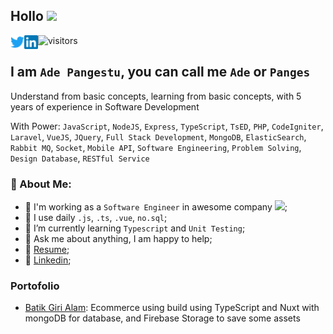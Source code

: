 ## Hollo <img src="https://media.giphy.com/media/hvRJCLFzcasrR4ia7z/giphy.gif" width="25px">

<a href="https://twitter.com/adepanges" alt="Ade Pangestu | Twitter">
  <img align="left" alt="Ade Pangestu | Twitter" width="22px" src="https://raw.githubusercontent.com/adepanges/adepanges/master/assets/twitter.svg" />
</a>
<a href="https://www.linkedin.com/in/adepanges">
  <img align="left" alt="Ade's LinkedIN" width="22px" src="https://raw.githubusercontent.com/adepanges/adepanges/master/assets/linkedin.svg" />
</a>

![visitors](https://visitor-badge.glitch.me/badge?page_id=adepanges.adepanges)

## I am ```Ade Pangestu```, you can call me ```Ade``` or ```Panges```
Understand from basic concepts, learning from basic concepts, with 5 years of experience in Software Development

With Power: `JavaScript`, `NodeJS`, `Express`, `TypeScript`, `TsED`, `PHP`, `CodeIgniter`, `Laravel`, `VueJS`, `JQuery`, `Full Stack Development`, `MongoDB`, `ElasticSearch`, `Rabbit MQ`, `Socket`, `Mobile API`, `Software Engineering`, `Problem Solving`, `Design Database`, `RESTful Service`

### 🤵 About Me:
- 🏦 I'm working as a `Software Engineer` in awesome company
      <img src="https://media.giphy.com/media/WUlplcMpOCEmTGBtBW/giphy.gif" width="30">;
- 🤔 I use daily ```.js```, ```.ts```, ```.vue```, ```no.sql```;
- 🌱 I’m currently learning `Typescript` and `Unit Testing`;
- 💬 Ask me about anything, I am happy to help;
- 📝 [Resume](https://drive.google.com/file/d/10lc9-9U8zu0NOpAH4Sjm2qArBrbcDIMz/view?usp=sharing);
- 📝 [Linkedin](https://www.linkedin.com/in/adepanges);

### Portofolio
- [Batik Giri Alam](https://batikgirialam.com):
    Ecommerce using build using TypeScript and Nuxt with mongoDB for database, and Firebase Storage to save some assets
